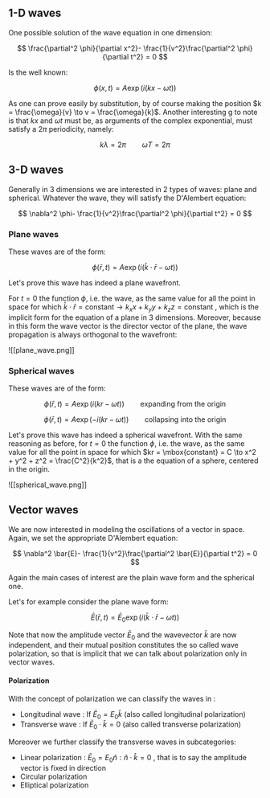 
## 1-D waves

One possible solution of the wave equation in one dimension:

$$ \frac{\partial^2 \phi}{\partial x^2}- \frac{1}{v^2}\frac{\partial^2 \phi}{\partial t^2} = 0 $$

Is the well known:

$$ \phi(x,t) = A\exp(i(kx-\omega t)) $$

As one can prove easily by substitution, by of course making the position $k = \frac{\omega}{v} \to v = \frac{\omega}{k}$.
Another interesting g to note is that $kx$ and $\omega t$ must be, as arguments of the complex exponential, must satisfy a $2\pi$ periodicity, namely:

$$ k\lambda = 2 \pi \qquad \omega T = 2 \pi $$

## 3-D waves

Generally in 3 dimensions we are interested in 2 types of waves: plane and spherical.
Whatever the wave, they will satisfy the D'Alembert equation:

$$ \nabla^2 \phi- \frac{1}{v^2}\frac{\partial^2 \phi}{\partial t^2} = 0  $$
### Plane waves

These waves are of the form:

$$ \phi (\bar{r}, t) =A\exp(i(\bar{k} \cdot \bar{r}-\omega t))$$

Let's prove this wave has indeed a plane wavefront. 

For $t=0$ the function $\phi$, i.e. the wave, as the same value for all the point in space for which $\bar{k} \cdot \bar{r} = \mbox{constant} \to k_xx+k_yy+k_zz = \mbox{constant}$ , which is the implicit form for the equation of a plane in 3 dimensions.
Moreover, because in this form  the wave vector is the director vector of the plane, the wave propagation is always orthogonal to the wavefront:

![[plane_wave.png]]

### Spherical waves

These waves are of the form:

$$ \phi (\bar{r}, t) =A\exp(i(kr-\omega t)) \qquad \mbox{expanding from the origin} $$

$$ \phi (\bar{r}, t) =A\exp(-i(kr-\omega t)) \qquad \mbox{collapsing into the origin} $$

Let's prove this wave has indeed a spherical wavefront. 
With the same reasoning as before, for $t=0$ the function $\phi$, i.e. the wave, as the same value for all the point in space for which $kr = \mbox{constant} = C \to x^2 + y^2 + z^2 = \frac{C^2}{k^2}$, that is a the equation of a sphere, centered in the origin.

![[spherical_wave.png]]


## Vector waves

We are now interested in modeling the oscillations of a vector in space.
Again, we set the appropriate D'Alembert equation:

$$ \nabla^2 \bar{E}- \frac{1}{v^2}\frac{\partial^2 \bar{E}}{\partial t^2} = 0  $$

Again the main cases of interest are the plain wave form and the spherical one.

Let's for example consider the plane wave form:

$$ \bar{E} (\bar{r}, t) =\bar{E}_0 \exp(i(\bar{k} \cdot \bar{r}-\omega t)) $$

Note that now the amplitude vector $\bar{E}_0$ and the wavevector $\bar{k}$ are now independent, and their mutual position constitutes the so called wave polarization, so that is implicit that we can talk about polarization only in vector waves. 

#### Polarization

With the concept of polarization we can classify the waves in :

- Longitudinal wave : If $\bar{E}_0 = E_0 \hat{k}$ (also called longitudinal polarization)
- Transverse wave : If $\bar{E}_0 \cdot \hat{k} =0$ (also called transverse polarization)

Moreover we further classify the transverse waves in subcategories:

- Linear polarization : $\bar{E}_0 = E_0 \hat{n} : \hat{n} \cdot \hat{k} =0$ , that is to say the amplitude vector is fixed in direction
- Circular polarization
- Elliptical polarization

